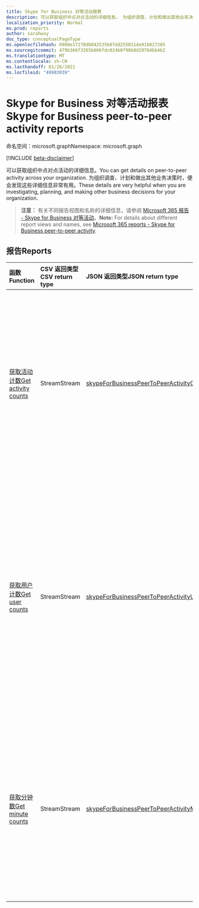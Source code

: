 ```yaml
---
title: Skype for Business 对等活动报表
description: 可以获取组织中点对点活动的详细信息。 为组织调查、计划和做出其他业务决策时，便会发现这些详细信息非常有用。
localization_priority: Normal
ms.prod: reports
author: sarahwxy
doc_type: conceptualPageType
ms.openlocfilehash: 6980e17270db042535b07dd2550114e916827285
ms.sourcegitcommit: 479b366f3265b666fdc024b0f90b8d29764bb4b2
ms.translationtype: MT
ms.contentlocale: zh-CN
ms.lasthandoff: 01/26/2021
ms.locfileid: "49983039"
---
```

# <a name="skype-for-business-peer-to-peer-activity-reports"></a><span data-ttu-id="45f58-104">Skype for Business 对等活动报表</span><span class="sxs-lookup"><span data-stu-id="45f58-104">Skype for Business peer-to-peer activity reports</span></span>

<span data-ttu-id="45f58-105">命名空间：microsoft.graph</span><span class="sxs-lookup"><span data-stu-id="45f58-105">Namespace: microsoft.graph</span></span>

[!INCLUDE [beta-disclaimer](../../includes/beta-disclaimer.md)]

<span data-ttu-id="45f58-106">可以获取组织中点对点活动的详细信息。</span><span class="sxs-lookup"><span data-stu-id="45f58-106">You can get details on peer-to-peer activity across your organization.</span></span> <span data-ttu-id="45f58-107">为组织调查、计划和做出其他业务决策时，便会发现这些详细信息非常有用。</span><span class="sxs-lookup"><span data-stu-id="45f58-107">These details are very helpful when you are investigating, planning, and making other business decisions for your organization.</span></span>

> <span data-ttu-id="45f58-108">**注意：** 有关不同报告视图和名称的详细信息，请参阅 [Microsoft 365 报告 - Skype for Business 对等活动](https://support.office.com/client/Skype-for-Business-Online-peertopeer-activity-d3b2d569-4ee9-44b8-92bf-d518142f0713)。</span><span class="sxs-lookup"><span data-stu-id="45f58-108">**Note:** For details about different report views and names, see [Microsoft 365 reports - Skype for Business peer-to-peer activity](https://support.office.com/client/Skype-for-Business-Online-peertopeer-activity-d3b2d569-4ee9-44b8-92bf-d518142f0713).</span></span>

## <a name="reports"></a><span data-ttu-id="45f58-109">报告</span><span class="sxs-lookup"><span data-stu-id="45f58-109">Reports</span></span>

| <span data-ttu-id="45f58-110">函数</span><span class="sxs-lookup"><span data-stu-id="45f58-110">Function</span></span>                                 | <span data-ttu-id="45f58-111">CSV 返回类型</span><span class="sxs-lookup"><span data-stu-id="45f58-111">CSV return type</span></span> | <span data-ttu-id="45f58-112">JSON 返回类型</span><span class="sxs-lookup"><span data-stu-id="45f58-112">JSON return type</span></span>                         | <span data-ttu-id="45f58-113">说明</span><span class="sxs-lookup"><span data-stu-id="45f58-113">Description</span></span>                              |
| :--------------------------------------- | :-------------- | :--------------------------------------- | ---------------------------------------- |
| [<span data-ttu-id="45f58-114">获取活动计数</span><span class="sxs-lookup"><span data-stu-id="45f58-114">Get activity counts</span></span>](../api/reportroot-getskypeforbusinesspeertopeeractivitycounts.md) | <span data-ttu-id="45f58-115">Stream</span><span class="sxs-lookup"><span data-stu-id="45f58-115">Stream</span></span>          | [<span data-ttu-id="45f58-116">skypeForBusinessPeerToPeerActivityCounts</span><span class="sxs-lookup"><span data-stu-id="45f58-116">skypeForBusinessPeerToPeerActivityCounts</span></span>](../resources/skypeforbusinesspeertopeeractivitycounts.md) | <span data-ttu-id="45f58-117">获取使用情况趋势，即组织中召开的会话的次数和类型。</span><span class="sxs-lookup"><span data-stu-id="45f58-117">Get usage trends on the number and type of sessions held in your organization.</span></span> <span data-ttu-id="45f58-118">会话类型包括 IM、音频、视频、应用共享和文件传输。</span><span class="sxs-lookup"><span data-stu-id="45f58-118">Types of sessions include IM, audio, video, application sharing, and file transfer.</span></span> |
| [<span data-ttu-id="45f58-119">获取用户计数</span><span class="sxs-lookup"><span data-stu-id="45f58-119">Get user counts</span></span>](../api/reportroot-getskypeforbusinesspeertopeeractivityusercounts.md) | <span data-ttu-id="45f58-120">Stream</span><span class="sxs-lookup"><span data-stu-id="45f58-120">Stream</span></span>          | [<span data-ttu-id="45f58-121">skypeForBusinessPeerToPeerActivityUserCounts</span><span class="sxs-lookup"><span data-stu-id="45f58-121">skypeForBusinessPeerToPeerActivityUserCounts</span></span>](../resources/skypeforbusinesspeertopeeractivityusercounts.md) | <span data-ttu-id="45f58-122">获取使用情况趋势，即组织中召开的对等会话的唯一用户数和类型。</span><span class="sxs-lookup"><span data-stu-id="45f58-122">Get usage trends on the number of unique users and type of peer-to-peer sessions held in your organization.</span></span> <span data-ttu-id="45f58-123">对等会话类型包括 IM、音频、视频、应用共享和文件传输。</span><span class="sxs-lookup"><span data-stu-id="45f58-123">Types of sessions include IM, audio, video, application sharing, and file transfers in peer-to-peer sessions.</span></span> |
| [<span data-ttu-id="45f58-124">获取分钟数</span><span class="sxs-lookup"><span data-stu-id="45f58-124">Get minute counts</span></span>](../api/reportroot-getskypeforbusinesspeertopeeractivityminutecounts.md) | <span data-ttu-id="45f58-125">Stream</span><span class="sxs-lookup"><span data-stu-id="45f58-125">Stream</span></span>          | [<span data-ttu-id="45f58-126">skypeForBusinessPeerToPeerActivityMinuteCounts</span><span class="sxs-lookup"><span data-stu-id="45f58-126">skypeForBusinessPeerToPeerActivityMinuteCounts</span></span>](../resources/skypeforbusinesspeertopeeractivityminutecounts.md) | <span data-ttu-id="45f58-127">获取使用情况趋势，即组织中召开的对等会话的时长（以分钟为单位）和类型。</span><span class="sxs-lookup"><span data-stu-id="45f58-127">Get usage trends on the length in minutes and type of peer-to-peer sessions held in your organization.</span></span> <span data-ttu-id="45f58-128">会话类型包括音频和视频。</span><span class="sxs-lookup"><span data-stu-id="45f58-128">Types of sessions include audio and video.</span></span> |



